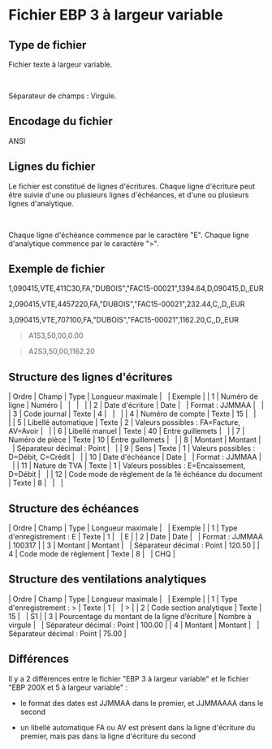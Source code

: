 # Fichier EBP 3 à largeur variable
## Type de fichier


Fichier texte à largeur variable.


 


Séparateur de champs : Virgule.


## Encodage du fichier


ANSI


## Lignes du fichier


Le fichier est constitué de lignes d'écritures. Chaque ligne d'écriture 
 peut être suivie d'une ou plusieurs lignes d'échéances, et d'une ou plusieurs 
 lignes d'analytique.


 


Chaque ligne d'échéance commence par le caractère "E". Chaque 
 ligne d'analytique commence par le caractère ">".


## Exemple de fichier


1,090415,VTE,411C30,FA,"DUBOIS","FAC15-00021",1394.64,D,090415,D,,EUR


2,090415,VTE,4457220,FA,"DUBOIS","FAC15-00021",232.44,C,,D,,EUR


3,090415,VTE,707100,FA,"DUBOIS","FAC15-00021",1162.20,C,,D,,EUR


>A1S3,50,00,0.00


>A2S3,50,00,1162.20


## Structure des lignes d'écritures










| Ordre | Champ | Type | Longueur
maximale |   | Exemple |
| 1 | Numéro de ligne | Numéro |   |   |   |
| 2 | Date d'écriture | Date |   | Format : JJMMAA |   |
| 3 | Code journal | Texte | 4 |   |   |
| 4 | Numéro de compte | Texte | 15 |   |   |
| 5 | Libellé automatique | Texte | 2 | Valeurs possibles : FA=Facture, AV=Avoir |   |
| 6 | Libellé manuel | Texte | 40 | Entre guillemets |   |
| 7 | Numéro de pièce | Texte | 10 | Entre guillemets |   |
| 8 | Montant | Montant |   | Séparateur décimal : Point |   |
| 9 | Sens | Texte | 1 | Valeurs possibles : D=Débit, C=Crédit |   |
| 10 | Date d'échéance | Date |   | Format : JJMMAA |   |
| 11 | Nature de TVA | Texte | 1 | Valeurs possibles : E=Encaissement, D=Débit |   |
| 12 | Code mode de règlement de la 1è échéance du document | Texte | 8 |   |   |


## Structure des échéances










| Ordre | Champ | Type | Longueur
maximale |   | Exemple |
| 1 | Type d'enregistrement : E | Texte | 1 |   | E |
| 2 | Date | Date |   | Format : JJMMAA | 100317 |
| 3 | Montant | Montant |   | Séparateur décimal : Point | 120.50 |
| 4 | Code mode de règlement | Texte | 8 |   | CHQ |


## Structure des ventilations analytiques










| Ordre | Champ | Type | Longueur
maximale |   | Exemple |
| 1 | Type d'enregistrement : > | Texte | 1 |   | > |
| 2 | Code section analytique | Texte | 15 |   | S1 |
| 3 | Pourcentage du montant de la ligne d’écriture | Nombre à virgule |   | Séparateur décimal : Point | 100.00 |
| 4 | Montant | Montant |   | Séparateur décimal : Point | 75.00 |


## Différences


Il y a 2 différences entre le fichier "EBP 3 à largeur variable" 
 et le fichier "EBP 200X et 5 à largeur variable" :


- le format des dates est JJMMAA dans 
 le premier, et JJMMAAAA dans le second


- un libellé automatique FA ou AV est 
 présent dans la ligne d'écriture du premier, mais pas dans la ligne d'écriture 
 du second


